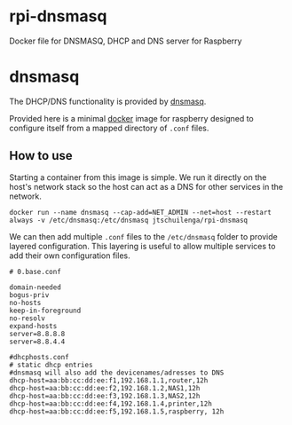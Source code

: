 # rpi-dnsmasq
Docker file for DNSMASQ, DHCP and DNS server for Raspberry

# dnsmasq

The DHCP/DNS functionality is provided by  [dnsmasq](http://www.thekelleys.org.uk/dnsmasq/doc.html).

Provided here is a minimal [docker](https://www.docker.com/) image for raspberry designed to configure itself from a mapped directory of `.conf` files.

## How to use

Starting a container from this image is simple. We run it directly on the host's network stack so the host can act as a DNS for other services in the network.

```
docker run --name dnsmasq --cap-add=NET_ADMIN --net=host --restart always -v /etc/dnsmasq:/etc/dnsmasq jtschuilenga/rpi-dnsmasq
```

We can then add multiple `.conf` files to the `/etc/dnsmasq` folder to provide layered configuration. This layering is useful to allow multiple services to add their own configuration files.
```
# 0.base.conf

domain-needed
bogus-priv
no-hosts
keep-in-foreground
no-resolv
expand-hosts
server=8.8.8.8
server=8.8.4.4
```
```
#dhcphosts.conf
# static dhcp entries
#dnsmasq will also add the devicenames/adresses to DNS
dhcp-host=aa:bb:cc:dd:ee:f1,192.168.1.1,router,12h
dhcp-host=aa:bb:cc:dd:ee:f2,192.168.1.2,NAS1,12h
dhcp-host=aa:bb:cc:dd:ee:f3,192.168.1.3,NAS2,12h
dhcp-host=aa:bb:cc:dd:ee:f4,192.168.1.4,printer,12h
dhcp-host=aa:bb:cc:dd:ee:f5,192.168.1.5,raspberry, 12h
